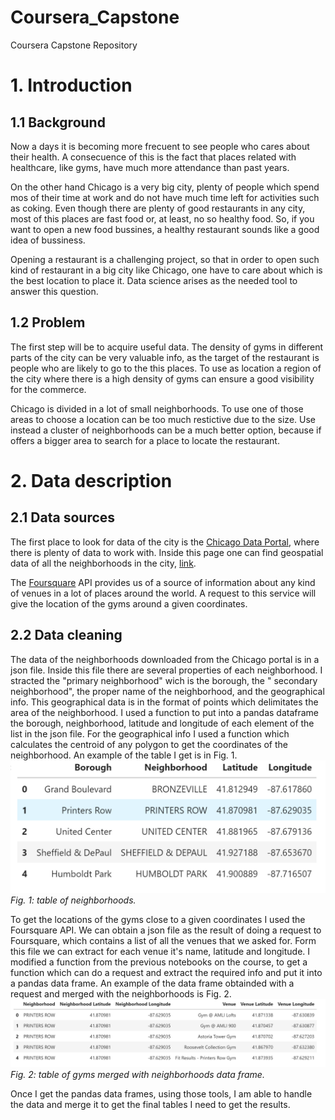 # Coursera_Capstone
Coursera Capstone Repository

# 1. Introduction
## 1.1 Background
Now a days it is becoming more frecuent to see people who cares about their health. A consecuence of this is the fact that places related with healthcare, like gyms, have much more attendance than past years. 

On the other hand Chicago is a very big city, plenty of people which spend mos of their time at work and do not have much time left for activities such as coking. Even though there are plenty of good restaurants in any city, most of this places are fast food or, at least, no so healthy food. So, if you want to open a new food bussines, a healthy restaurant sounds like a good idea of bussiness.

Opening a restaurant is a challenging project, so that in order to open such kind of restaurant in a big city like Chicago, one have to care about which is the best location to place it. Data science arises as the needed tool to answer this question. 

## 1.2 Problem
The first step will be to acquire useful data. The density of gyms in different parts of the city can be very valuable info, as the target of the restaurant is people who are likely to go to the this places. To use as location a region of the city where there is a high density of gyms can ensure a good visibility for the commerce.

Chicago is divided in a lot of small neighborhoods. To use one of those areas to choose a location can be too much restictive due to the size. Use instead a cluster of neighborhoods can be a much better option, because if offers a bigger area to search for a place to locate the restaurant.

# 2. Data description
## 2.1 Data sources
The first place to look for data of the city is the [Chicago Data Portal](https://data.cityofchicago.org), where there is plenty of data to work with. Inside this page one can find geospatial data of all the neighborhoods in the city, [link](https://data.cityofchicago.org/api/geospatial/bbvz-uum9?method=export&format=GeoJSON).

The [Foursquare](https://foursquare.com/developers/apps) API provides us of a source of information about any kind of venues in a lot of places around the world. A request to this service will give the location of the gyms around a given coordinates.

## 2.2 Data cleaning
The data of the neighborhoods downloaded from the Chicago portal is in a json file. Inside this file there are several properties of each neighborhood. I stracted the "primary neighborhood" wich is the borough, the " secondary neighborhood", the proper name of the neighborhood, and the geographical info. This geographical data is in the format of points which delimitates the area of the neighborhood. I used a function to put into a pandas dataframe the borough, neighborhood, latitude and longitude of each element of the list in the json file. For the geographical info I used a function which calculates the centroid of any polygon to get the coordinates of the neighborhood. An example of the table I get is in Fig. 1.
![Fig. 1](tabla1.PNG) *Fig. 1: table of neighborhoods.*

To get the locations of the gyms close to a given coordinates I used the Foursquare API. We can obtain a json file as the result of doing a request to Foursquare, which contains a list of all the venues that we asked for. Form this file we can extract for each venue it's name, latitude and longitude. I modified a function from the previous notebooks on the course, to get a function which can do a request and extract the required info and put it into a pandas data frame. An example of the data frame obtainded with a request and merged with the neighborhoods is Fig. 2.
![Fig. 1](tabla2.PNG) *Fig. 2: table of gyms merged with neighborhoods data frame.*

Once I get the pandas data frames, using those tools, I am able to handle the data and merge it to get the final tables I need to get the results.


